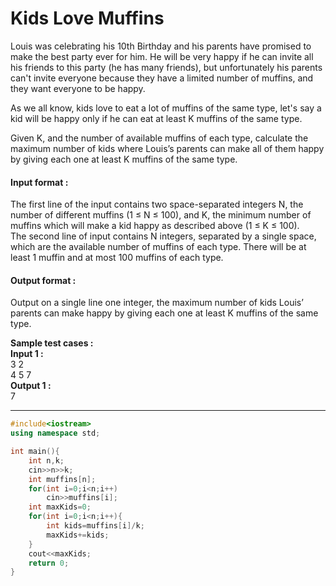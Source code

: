 # Kids Love Muffins
Louis was celebrating his 10th Birthday and his parents have promised to make the best party ever for him. He will be very happy if he can invite all his friends to this party (he has many friends), but unfortunately his parents can't invite everyone because they have a limited number of muffins, and they want everyone to be happy.

As we all know, kids love to eat a lot of muffins of the same type, let's say a kid will be happy only if he can eat at least K muffins of the same type.

Given K, and the number of available muffins of each type, calculate the maximum number of kids where Louis’s parents can make all of them happy by giving each one at least K muffins of the same type.

#### Input format :
The first line of the input contains two space-separated integers N, the number of different muffins (1 ≤ N ≤ 100), and K, the minimum number of muffins which will make a kid happy as described above (1 ≤ K ≤ 100).
<br>
The second line of input contains N integers, separated by a single space, which are the available number of muffins of each type. There will be at least 1 muffin and at most 100 muffins of each type.

#### Output format :
Output on a single line one integer, the maximum number of kids Louis’ parents can make happy by giving each one at least K muffins of the same type.

**Sample test cases :<br>
Input 1 :<br>**
3 2 <br>
4 5 7<br>
**Output 1 :<br>**
7


----------------------------------------------------------------------------------------------------------------------------------------------------------------------

```cpp
#include<iostream>
using namespace std;

int main(){
    int n,k;
    cin>>n>>k;
    int muffins[n];
    for(int i=0;i<n;i++)
        cin>>muffins[i];
    int maxKids=0;
    for(int i=0;i<n;i++){
        int kids=muffins[i]/k;
        maxKids+=kids;
    }
    cout<<maxKids;
    return 0;
}
```
